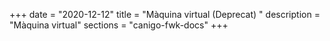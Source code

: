 +++
date        = "2020-12-12"
title       = "Màquina virtual (Deprecat) "
description = "Màquina virtual"
sections    = "canigo-fwk-docs"
+++